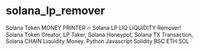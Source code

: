 # solana_lp_remover
Solana Token MONEY PRINTER 🔥 Solana LP LIQ LIQUIDITY Remover! Solana Token Creator, LP Taker, Solana Honeypot, Solana TX Transaction, Solana CHAIN Liquidity Money. Python Javascript Solidity BSC ETH SOL
